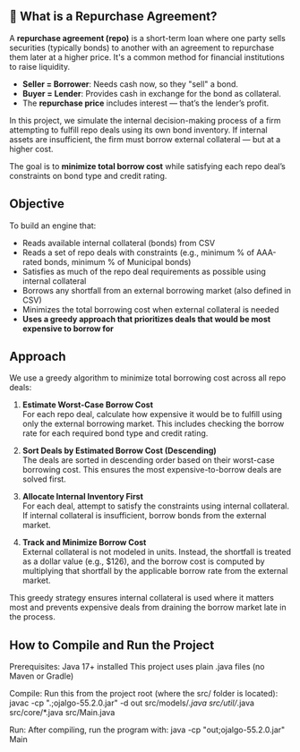 ## 📘 What is a Repurchase Agreement?

A **repurchase agreement (repo)** is a short-term loan where one party sells securities (typically bonds) to another with an agreement to repurchase them later at a higher price. It's a common method for financial institutions to raise liquidity.

- **Seller = Borrower**: Needs cash now, so they "sell" a bond.
- **Buyer = Lender**: Provides cash in exchange for the bond as collateral.
- The **repurchase price** includes interest — that’s the lender’s profit.

In this project, we simulate the internal decision-making process of a firm attempting to fulfill repo deals using its own bond inventory. If internal assets are insufficient, the firm must borrow external collateral — but at a higher cost.

The goal is to **minimize total borrow cost** while satisfying each repo deal’s constraints on bond type and credit rating.


## Objective

To build an engine that:
- Reads available internal collateral (bonds) from CSV
- Reads a set of repo deals with constraints (e.g., minimum % of AAA-rated bonds, minimum % of Municipal bonds)
- Satisfies as much of the repo deal requirements as possible using internal collateral
- Borrows any shortfall from an external borrowing market (also defined in CSV)
- Minimizes the total borrowing cost when external collateral is needed
- **Uses a greedy approach that prioritizes deals that would be most expensive to borrow for**

## Approach

We use a greedy algorithm to minimize total borrowing cost across all repo deals:

1. **Estimate Worst-Case Borrow Cost**  
   For each repo deal, calculate how expensive it would be to fulfill using only the external borrowing market. This includes checking the borrow rate for each required bond type and credit rating.

2. **Sort Deals by Estimated Borrow Cost (Descending)**  
   The deals are sorted in descending order based on their worst-case borrowing cost. This ensures the most expensive-to-borrow deals are solved first.

3. **Allocate Internal Inventory First**  
   For each deal, attempt to satisfy the constraints using internal collateral. If internal collateral is insufficient, borrow bonds from the external market.

4. **Track and Minimize Borrow Cost**  
   External collateral is not modeled in units. Instead, the shortfall is treated as a dollar value (e.g., $126), and the borrow cost is computed by multiplying that shortfall by the applicable borrow rate from the external market.

This greedy strategy ensures internal collateral is used where it matters most and prevents expensive deals from draining the borrow market late in the process.


## How to Compile and Run the Project
Prerequisites:
   Java 17+ installed
   This project uses plain .java files (no Maven or Gradle)

Compile:
Run this from the project root (where the src/ folder is located): javac -cp ".;ojalgo-55.2.0.jar" -d out src/models/*.java src/util/*.java src/core/*.java src/Main.java


Run:
After compiling, run the program with: java -cp "out;ojalgo-55.2.0.jar" Main



